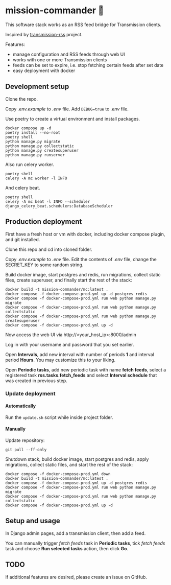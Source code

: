 # mission-commander :rocket:

This software stack works as an RSS feed bridge for Transmission clients.

Inspired by [transmission-rss](https://github.com/nning/transmission-rss) project.

Features:

- manage configuration and RSS feeds through web UI
- works with one or more Transmission clients
- feeds can be set to expire, i.e. stop fetching certain feeds after set date
- easy deployment with docker

## Development setup

Clone the repo.

Copy _.env.example_ to _.env_ file. Add `DEBUG=true` to _.env_ file.

Use poetry to create a virtual environment and install packages.

```shell
docker compose up -d
poetry install --no-root
poetry shell
python manage.py migrate
python manage.py collectstatic
python manage.py createsuperuser
python manage.py runserver
```

Also run celery worker.

```shell
poetry shell
celery -A mc worker -l INFO
```

And celery beat.

```shell
poetry shell
celery -A mc beat -l INFO --scheduler django_celery_beat.schedulers:DatabaseScheduler
```

## Production deployment

First have a fresh host or vm with docker, including docker compose plugin, and git installed.

Clone this repo and cd into cloned folder.

Copy _.env.example_ to _.env_ file. Edit the contents of _.env_ file, change the SECRET_KEY to
some random string.

Build docker image, start postgres and redis, run migrations, collect static files, create
superuser, and finally start the rest of the stack:

```shell
docker build -t mission-commander/mc:latest .
docker compose -f docker-compose-prod.yml up -d postgres redis
docker compose -f docker-compose-prod.yml run web python manage.py migrate
docker compose -f docker-compose-prod.yml run web python manage.py collectstatic
docker compose -f docker-compose-prod.yml run web python manage.py createsuperuser
docker compose -f docker-compose-prod.yml up -d
```

Now access the web UI via http://<your_host_ip>:8000/admin

Log in with your username and password that you set earlier.

Open __Intervals__, add new interval with number of periods __1__ and
interval period __Hours__. You may customize this to your liking.

Open __Periodic tasks__, add new periodic task with name __fetch feeds__, select
a registered task __rss.tasks.fetch_feeds__ and select __Interval schedule__ that
was created in previous step.

### Update deployment

#### Automatically

Run the `update.sh` script while inside project folder.

#### Manually

Update repository:

```shell
git pull --ff-only
```

Shutdown stack, build docker image, start postgres and redis, apply migrations, collect
static files, and start the rest of the stack:

```shell
docker compose -f docker-compose-prod.yml down
docker build -t mission-commander/mc:latest .
docker compose -f docker-compose-prod.yml up -d postgres redis
docker compose -f docker-compose-prod.yml run web python manage.py migrate
docker compose -f docker-compose-prod.yml run web python manage.py collectstatic
docker compose -f docker-compose-prod.yml up -d
```

## Setup and usage

In Django admin pages, add a transmission client, then add a feed.

You can manually trigger _fetch feeds_ task in __Periodic tasks__, tick _fetch feeds_
task and choose __Run selected tasks__ action, then click __Go__.

## TODO

If additional features are desired, please create an issue on GitHub.
